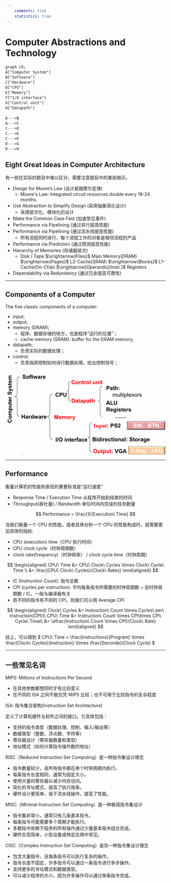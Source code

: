 ```yaml
---
    comments: true
    statistics: true
---
```


# Computer Abstractions and Technology

```mermaid
graph LR;
A["Computer System"]
B["Software"]
C["Hardware"]
D["CPU"]
E["Memory"]
F["I/O interface"]
G["Control unit"]
H["Datapath"]

A--->B
A--->C
C--->D
C--->E
C--->F
D--->G
D--->H
```

## Eight Great Ideas in Computer Architecture

有一些在实际的题目中难以区分，需要注意题目中的某些暗示。

- Design for Moore’s Law (设计紧跟摩尔定律)
    - Moore's Law: Integrated circuit resources double every 18-24 months.
- Use Abstraction to Simplify Design (采用抽象简化设计)
    - 采用层次化、模块化的设计
- Make the Common Case Fast (加速常见事件)
- Performance via Pipelining (通过并行提高性能)
- Performance via Pipelining (通过流水线提高性能)
    - 所有流程同时进行，每个流程工作的对象是相邻流程的产品
- Performance via Prediction (通过预测提高性能)
- Hierarchy of Memories (存储器层次)
    - Disk / Tape $\xrightarrow{Files}$ Main Memory(DRAM) $\xrightarrow{Pages}$ L2-Cache(SRAM) $\xrightarrow{Blocks}$ L1-Cache(On-Chip) $\xrightarrow[Operands]{Instr.}$ Registers
- Dependability via Redundancy (通过冗余提高可靠性)

---

## Components of a Computer

The five classic components of a computer:

- input;
- output;
- memory (DRAM);
    - 程序、数据存储的地方，也是程序“运行的位置”；
    - cache memory (SRAM): buffer for the DRAM memory;
- datapath;
    - 负责实际的数据处理；
- control;
    - 负责指挥控制如何进行数据处理，给出控制信号；

![computer system](./assets/CS.png)

---

## Performance

衡量计算机的性能和表现的重要标准是“运行速度”

- Response Time / Execution Time 从程序开始到结束的时间
- Throughput(吞吐量) / Bandwidth 单位时间内完成的任务数量

$$ Performance = \frac{1}{Execution\ Time} $$

当我们衡量一个 CPU 的性能，或者具体分析一个 CPU 的性能构成时，就需要更加具体的指标:

- CPU (execution) time（CPU 执行时间）
- CPU clock cycle（时钟周期数）
- clock rate(frequency)（时钟频率） / clock cycle time（时钟周期）

$$
\begin{aligned}
CPU\ Time &= CPU\ Clock\ Cycles \times Clock\ Cycle\ Time \\
         &= \frac{CPU\ Clock\ Cycles}{Clock\ Rates}
\end{aligned}
$$

- IC (Instruction Count): 指令总数
- CPI (cycles per instruction): 平均每条指令所需要的时钟周期数 = 总时钟周期数 / IC，一般与编译器有关
- 若不同的指令有不同的 CPI，则我们可以用 Average CPI

$$
\begin{aligned}
Clock\ Cycles &= Instruction\ Count \times Cycles\ per\ Instruction(CPI)\\
CPU\ Time &= Instruction\ Count \times CPI\times CPI\ Cycle\ Time\\
 &= \dfrac{Instruction\ Count \times CPI}{Clock\ Rate}
\end{aligned}
$$

综上，可以得到 $ CPU\ Time = \frac{Instructions}{Program} \times \frac{Clock\ Cycles}{Instruction} \times \frac{Seconds}{Clock Cycle} $

---

## 一些常见名词

MIPS: Millions of Instructions Per Second

- 在其他参数都想同时才有比较意义
- 在不同的 ISA 之间不能仅凭 MIPS 比较；也不可用于比较指令的复杂程度

ISA: 指令集合架构(Instruction Set Architecture)

定义了计算机硬件与软件之间的接口。它具体包括：

- 支持的指令类型（数据处理、控制、输入/输出等）
- 数据类型（整数、浮点数、字符等）
- 寄存器设计（寄存器数量和类型）
- 地址模式（如何计算指令操作数的地址）

RISC（Reduced Instruction Set Computing）是一种指令集设计理念

- 指令数量较少，且所有指令都在单个时钟周期内执行。
- 每条指令长度相同，通常为固定大小。
- 使用大量的寄存器以减少内存访问。
- 简化的寻址模式，提高了执行效率。
- 硬件设计更简单，易于流水线操作，提高了性能。

MISC（Minimal Instruction Set Computing）是一种极简指令集设计

- 指令集非常小，通常只有几条基本指令。
- 每条指令可能需要多个周期才能执行。
- 多数指令依赖于程序的所有操作通过少量基本指令组合完成。
- 硬件实现简单，小型设备或特定应用中常见。

CISC（Complex Instruction Set Computing）是另一种指令集设计理念

- 包含大量指令，且每条指令可以执行复杂的操作。
- 指令长度不固定，许多指令可以通过一条指令进行多步操作。
- 支持更多的寻址模式和数据类型。
- 可以减少程序的大小，因为许多操作可以通过单条指令完成。